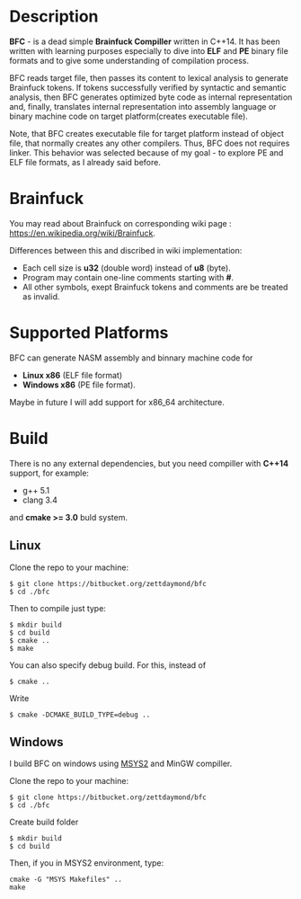 # Description #
**BFC** - is a dead simple **Brainfuck Compiller** written in C++14. It has been written with learning purposes especially to dive into **ELF** and **PE** binary file formats and to give some understanding of compilation process.

BFC reads target file, then passes its content to lexical analysis to generate Brainfuck tokens. If tokens successfully verified by syntactic and semantic analysis, then BFC generates optimized byte code as internal representation and, finally, translates internal representation into assembly language or binary machine code on target platform(creates executable file).

Note, that BFC creates executable file for target platform instead of object file, that normally creates any other compilers. Thus, BFC does not requires linker. This behavior was selected because of my goal - to explore PE and ELF file formats, as I already said before. 

# Brainfuck #
You may read about Brainfuck on corresponding wiki page : https://en.wikipedia.org/wiki/Brainfuck. 

Differences between this and discribed in wiki implementation:

* Each cell size is **u32** (double word) instead of **u8** (byte).
* Program may contain one-line comments starting with **#**.
* All other symbols, exept Brainfuck tokens and comments are be treated as invalid.

# Supported Platforms #
BFC can generate NASM assembly and binnary machine code for 

* **Linux x86** (ELF file format) 
* **Windows x86** (PE file format).

Maybe in future I will add support for x86_64 architecture.

# Build #
There is no any external dependencies, but you need compiller with **C++14** support, for example:

* g++ 5.1
* clang 3.4

and **cmake >= 3.0** buld system.

## Linux ##
Clone the repo to your machine:
```
$ git clone https://bitbucket.org/zettdaymond/bfc
$ cd ./bfc
```
Then to compile just type:
```
$ mkdir build
$ cd build
$ cmake ..
$ make
```

You can also specify debug build. For this, instead of
```
$ cmake ..
```
Write
```
$ cmake -DCMAKE_BUILD_TYPE=debug ..
```
## Windows ##
I build BFC on windows using [MSYS2](https://msys2.github.io/) and MinGW compiller.

Clone the repo to your machine:
```
$ git clone https://bitbucket.org/zettdaymond/bfc
$ cd ./bfc
```
Create build folder
```
$ mkdir build
$ cd build
```
Then, if you in MSYS2 environment, type:
```
cmake -G "MSYS Makefiles" ..
make
```